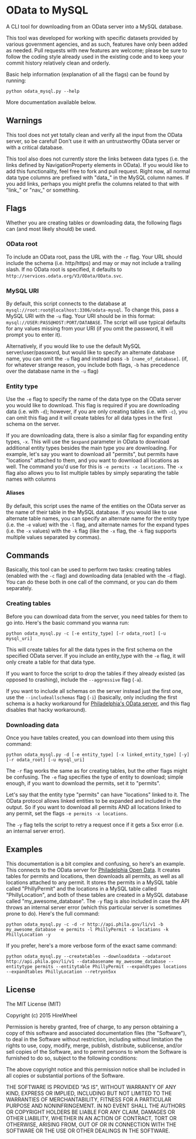 # OData to MySQL

A CLI tool for downloading from an OData server into a MySQL database.

This tool was developed for working with specific datasets provided by various government agencies, and as such, features have only been added as needed. Pull requests with new features are welcome; please be sure to follow the coding style already used in the existing code and to keep your commit history relatively clean and orderly.

Basic help information (explanation of all the flags) can be found by running:

    python odata_mysql.py --help

More documentation available below.

## Warnings

This tool does not yet totally clean and verify all the input from the OData server, so be careful! Don't use it with an untrustworthy OData server or with a critical database.

This tool also does not currently store the links between data types (i.e. the links defined by NavigationProperty elements in OData). If you would like to add this functionality, feel free to fork and pull request. Right now, all normal data type columns are prefixed with "data_" in the MySQL column names. If you add links, perhaps you might prefix the columns related to that with "link_" or "nav_" or something.

## Flags

Whether you are creating tables or downloading data, the following flags can (and most likely should) be used.

### OData root

To include an OData root, pass the URL with the `-r` flag. Your URL should include the schema (i.e. http/https) and may or may not include a trailing slash. If no OData root is specified, it defaults to `http://services.odata.org/V3/OData/OData.svc`.

### MySQL URI

By default, this script connects to the database at `mysql://root:root@localhost:3306/odata-mysql`. To change this, pass a MySQL URI with the `-u` flag. Your URI should be in this format: `mysql://USER:PASS@HOST:PORT/DATABASE`. The script will use typical defaults for any values missing from your URI (if you omit the password, it will prompt you to enter it).

Alternatively, if you would like to use the default MySQL server/user/password, but would like to specify an alternate database name, you can omit the `-u` flag and instead pass `-b [name_of_database]`. (if, for whatever strange reason, you include both flags, `-b` has precedence over the database name in the `-u` flag)

### Entity type

Use the `-e` flag to specify the name of the data type on the OData server you would like to download. This flag is required if you are downloading data (i.e. with `-d`); however, if you are only creating tables (i.e. with `-c`), you can omit this flag and it will create tables for all data types in the first schema on the server.

If you are downloading data, there is also a similar flag for expanding entity types, `-x`. This will use the `$expand` parameter in OData to download additional entity types besides the main type you are downloading. For example, let's say you want to download all "permits", but permits have "locations" attached to them, and you want to download all locations as well. The command you'd use for this is `-e permits -x locations`. The `-x` flag also allows you to list multiple tables by simply separating the table names with columns

#### Aliases

By default, this script uses the name of the entities on the OData server as the name of their table in the MySQL database. If you would like to use alternate table names, you can specify an alternate name for the entity type (i.e. the `-e` value) with the `-l` flag, and alternate names for the expand types (i.e. the `-x` values) with the `-k` flag (like the `-x` flag, the `-k` flag supports multiple values separated by commas).


## Commands

Basically, this tool can be used to perform two tasks: creating tables (enabled with the `-c` flag) and downloading data (enabled with the `-d` flag). You can do these both in one call of the command, or you can do them separately.

### Creating tables

Before you can download data from the server, you need tables for them to go into. Here's the basic command you wanna run:

    python odata_mysql.py -c [-e entity_type] [-r odata_root] [-u mysql_uri]

This will create tables for all the data types in the first schema on the specified OData server. If you include an entity_type with the `-e` flag, it will only create a table for that data type.

If you want to force the script to drop the tables if they already existed (as opposed to crashing), include the `--aggressive` flag (``-a``).

If you want to include all schemas on the server instead just the first one, use the `--includeallschemas` flag (`-i`) (basically, only including the first schema is a hacky workaround for [Philadelphia's OData server](http://phlapi.com), and this flag disables that hacky workaround).

### Downloading data

Once you have tables created, you can download into them using this command:

    python odata_mysql.py -d [-e entity_type] [-x linked_entity_type] [-y] [-r odata_root] [-u mysql_uri]

The `-r` flag works the same as for creating tables, but the other flags might be confusing. The `-e` flag specifies the type of entity to download; simple enough, if you want to download the permits, set it to "permits".

Let's say that the entity type "permits" can have "locations" linked to it. The OData protocol allows linked entities to be expanded and included in the output. So if you want to download all permits AND all locations linked to any permit, set the flags `-e permits -x locations`.

The `-y` flag tells the script to retry a request once if it gets a 5xx error (i.e. an internal server error).

## Examples

This documentation is a bit complex and confusing, so here's an example. This connects to the OData server for [Philadelphia Open Data](http://phlapi.com). It creates tables for permits and locations, then downloads all permits, as well as all locations attached to any permit. It stores the permits in a MySQL table called "PhillyPermit" and the locations in a MySQL table called "PhillyLocation", and both of these tables are created in a MySQL database called "my_awesome_database". The `-y` flag is also included in case the API throws an internal server error (which this particular server is sometimes prone to do). Here's the full command:

    python odata_mysql.py -c -d -r http://api.phila.gov/li/v1 -b my_awesome_database -e permits -l PhillyPermit -x locations -k PhillyLocation -y

If you prefer, here's a more verbose form of the exact same command:

    python odata_mysql.py --createtables --downloaddata --odataroot http://api.phila.gov/li/v1 --databasename my_awesome_database --entitytype permits --entitytable PhillyPermit --expandtypes locations --expandtables PhillyLocation --retryon5xx

## License

The MIT License (MIT)

Copyright (c) 2015 HireWheel

Permission is hereby granted, free of charge, to any person obtaining a copy
of this software and associated documentation files (the "Software"), to deal
in the Software without restriction, including without limitation the rights
to use, copy, modify, merge, publish, distribute, sublicense, and/or sell
copies of the Software, and to permit persons to whom the Software is
furnished to do so, subject to the following conditions:

The above copyright notice and this permission notice shall be included in all
copies or substantial portions of the Software.

THE SOFTWARE IS PROVIDED "AS IS", WITHOUT WARRANTY OF ANY KIND, EXPRESS OR
IMPLIED, INCLUDING BUT NOT LIMITED TO THE WARRANTIES OF MERCHANTABILITY,
FITNESS FOR A PARTICULAR PURPOSE AND NONINFRINGEMENT. IN NO EVENT SHALL THE
AUTHORS OR COPYRIGHT HOLDERS BE LIABLE FOR ANY CLAIM, DAMAGES OR OTHER
LIABILITY, WHETHER IN AN ACTION OF CONTRACT, TORT OR OTHERWISE, ARISING FROM,
OUT OF OR IN CONNECTION WITH THE SOFTWARE OR THE USE OR OTHER DEALINGS IN THE
SOFTWARE.
